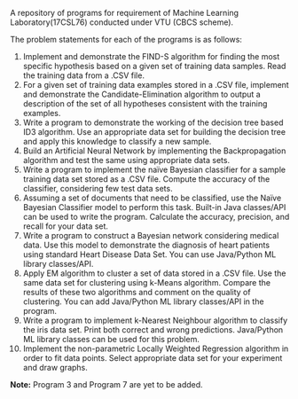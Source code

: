 A repository of programs for requirement of Machine Learning Laboratory(17CSL76) conducted under VTU (CBCS scheme).

The problem statements for each of the programs is as follows:

1) Implement and demonstrate the FIND-S algorithm for finding the most specific hypothesis based on a given set of training data samples. 
Read the training data from a .CSV file.  
2) For a given set of training data examples stored in a .CSV file, implement and demonstrate the Candidate-Elimination algorithm to output 
a description of the set of all hypotheses consistent with the training examples.  
3) Write a program to demonstrate the working of the decision tree based ID3 algorithm. Use an appropriate data set for building the decision 
tree and apply this knowledge to classify a new sample.  
4) Build an Artificial Neural Network by implementing the Backpropagation algorithm and test the same using appropriate data sets.  
5) Write a program to implement the naïve Bayesian classifier for a sample training data set stored as a .CSV file. Compute the accuracy of the 
classifier, considering few test data sets.  
6) Assuming a set of documents that need to be classified, use the Naïve Bayesian Classifier model to perform this task. Built-in Java classes/API 
can be used to write the program. Calculate the accuracy, precision, and recall for your data set.  
7) Write a program to construct a Bayesian network considering medical data. Use this model to demonstrate the diagnosis of heart patients using standard 
Heart Disease Data Set. You can use Java/Python ML library classes/API.  
8) Apply EM algorithm to cluster a set of data stored in a .CSV file. Use the same data set for clustering using k-Means algorithm. Compare the results of 
these two algorithms and comment on the quality of clustering. You can add Java/Python ML library classes/API in the program.  
9) Write a program to implement k-Nearest Neighbour algorithm to classify the iris data set. Print both correct and wrong predictions. Java/Python ML 
library classes can be used for this problem.  
10) Implement the non-parametric Locally Weighted Regression algorithm in order to fit data points. Select appropriate data set for your experiment and 
draw graphs.  

**Note:** Program 3 and Program 7 are yet to be added.
